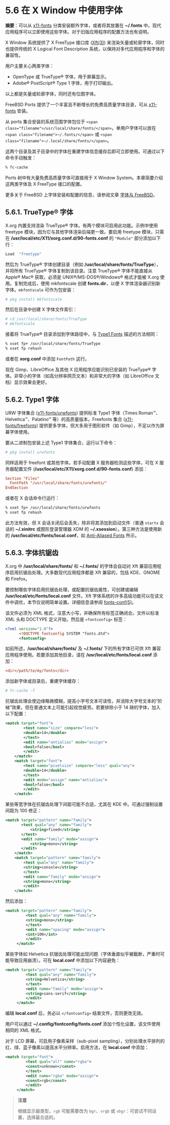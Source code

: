 # 5.6 在 X Window 中使用字体

**摘要**：可以从 [x11-fonts](https://cgit.freebsd.org/ports/tree/x11-fonts/) 分类安装额外字体，或者将其放置在 **\~/.fonts** 中。现代应用程序可以立即使用这些字体。对于旧版应用程序的配置方法也有说明。

X Window 系统提供了 X FreeType 接口库 ([Xft(3)](https://man.freebsd.org/cgi/man.cgi?query=Xft&sektion=3&format=html)) 来渲染矢量或轮廓字体，同时也提供传统的 X Logical Font Description 系统，以保持对多代应用程序和字体的兼容性。

用户主要关心两类字体：

* OpenType 或 TrueType® 字体，用于屏幕显示。
* Adobe® PostScript® Type 1 字体，用于打印输出。

以上都是矢量或轮廓字体，同时还有位图字体。

FreeBSD Ports 提供了一个丰富且不断增长的免费高质量字体目录，可从 [x11-fonts](https://cgit.freebsd.org/ports/tree/x11-fonts/) 安装。

从 ports 集合安装的系统范围字体包位于 `<span class="filename">/usr/local/share/fonts/</span>`。单用户字体可以放在 `<span class="filename">~/.fonts/</span>` 或 `<span class="filename">~/.local/share/fonts/</span>`。

这两个目录及其子目录中的字体在重建字体信息缓存后即可立即使用。可通过以下命令手动触发：

```sh
% fc-cache
```

Ports 树中有大量免费高质量字体可直接用于 X Window System。本章简要介绍这两类字体及 X FreeType 接口的配置。

更多关于 FreeBSD 上字体安装和配置的信息，请参阅文章 [字体与 FreeBSD](https://docs.freebsd.org/en/articles/fonts/)。

## 5.6.1. TrueType® 字体

X.org 内置支持渲染 TrueType® 字体。有两个模块可启用此功能。示例中使用 freetype 模块，因为它与其他字体渲染后端更一致。要启用 freetype 模块，只需在 **/usr/local/etc/X11/xorg.conf.d/90-fonts.conf** 的 `"Module"` 部分添加以下行：

```sh
Load  "freetype"
```

然后为 TrueType® 字体创建目录（例如 **/usr/local/share/fonts/TrueType**），并将所有 TrueType® 字体复制到该目录。注意 TrueType® 字体不能直接从 Apple® Mac® 获取，必须是 UNIX®/MS-DOS®/Windows® 格式才能被 X.org 使用。复制完成后，使用 mkfontscale 创建 **fonts.dir**，以便 X 字体渲染器识别新字体。`mkfontscale` 可作为包安装：

```sh
# pkg install mkfontscale
```

然后在目录中创建 X 字体文件索引：

```sh
# cd /usr/local/share/fonts/TrueType
# mkfontscale
```

接着将 TrueType® 目录添加到字体路径中，与 [Type1 Fonts](https://docs.freebsd.org/en/books/handbook/x11/#type1) 描述的方法相同：

```sh
% xset fp+ /usr/local/share/fonts/TrueType
% xset fp rehash
```

或者在 **xorg.conf** 中添加 `FontPath` 这行。

现在 Gimp、LibreOffice 及其他 X 应用程序应能识别已安装的 TrueType® 字体。非常小的字体（如高分辨率网页文本）和非常大的字体（如 LibreOffice 文档）显示效果会更好。

## 5.6.2. Type1 字体

URW 字体集合 ([x11-fonts/urwfonts](https://cgit.freebsd.org/ports/tree/x11-fonts/urwfonts/)) 提供标准 Type1 字体（Times Roman™、Helvetica™、Palatino™ 等）的高质量版本。Freefonts 集合 ([x11-fonts/freefonts](https://cgit.freebsd.org/ports/tree/x11-fonts/freefonts/)) 提供更多字体，但大多用于图形软件（如 Gimp），不足以作为屏幕字体使用。

要从二进制包安装上述 Type1 字体集合，运行以下命令：

```sh
# pkg install urwfonts
```

同样适用于 freefont 或其他字体。若手动配置 X 服务器检测这些字体，可在 X 服务器配置文件 (**/usr/local/etc/X11/xorg.conf.d/90-fonts.conf**) 添加：

```ini
Section "Files"
  FontPath "/usr/local/share/fonts/urwfonts/"
EndSection
```

或者在 X 会话命令行运行：

```sh
% xset fp+ /usr/local/share/fonts/urwfonts
% xset fp rehash
```

此方法有效，但 X 会话关闭后会丢失，除非将其添加到启动文件（普通 `startx` 会话的 **\~/.xinitrc** 或图形登录管理器 XDM 的 **\~/.xsession**）。第三种方法是使用新的 **/usr/local/etc/fonts/local.conf**，如 [Anti-Aliased Fonts](https://docs.freebsd.org/en/books/handbook/x11/#antialias) 所示。

## 5.6.3. 字体抗锯齿

X.org 中 **/usr/local/share/fonts/** 和 **\~/.fonts/** 的字体会自动对 Xft 兼容应用程序启用抗锯齿处理。大多数现代应用程序都是 Xft 兼容的，包括 KDE、GNOME 和 Firefox。

要控制哪些字体启用抗锯齿处理，或配置抗锯齿属性，可创建或编辑 **/usr/local/etc/fonts/local.conf** 文件。Xft 字体系统的许多高级功能可以在该文件中调优，本节仅说明简单设置。详细信息请参阅 [fonts-conf(5)](https://man.freebsd.org/cgi/man.cgi?query=fonts-conf&sektion=5&format=html)。

该文件必须为 XML 格式，注意大小写，并确保所有标签正确闭合。文件以标准 XML 头和 DOCTYPE 定义开始，然后是 `<fontconfig>` 标签：

```xml
<?xml version="1.0"?>
      <!DOCTYPE fontconfig SYSTEM "fonts.dtd">
      <fontconfig>
```

如前所述，**/usr/local/share/fonts/** 及 **\~/.fonts/** 下的所有字体已可供 Xft 兼容应用程序使用。若要添加其他目录，请在 **/usr/local/etc/fonts/local.conf** 添加：

```ini
<dir>/path/to/my/fonts</dir>
```

添加新字体或目录后，重建字体缓存：

```sh
# fc-cache -f
```

抗锯齿处理会使边缘略微模糊，提高小字号文本可读性，并消除大字号文本的“阶梯”效果，但在普通文本上可能引起视觉疲劳。若要排除小于 14 磅的字体，加入以下配置：

```xml
<match target="font">
	    <test name="size" compare="less">
		<double>14</double>
	    </test>
	    <edit name="antialias" mode="assign">
		<bool>false</bool>
	    </edit>
	</match>
	<match target="font">
	    <test name="pixelsize" compare="less" qual="any">
		<double>14</double>
	    </test>
	    <edit mode="assign" name="antialias">
		<bool>false</bool>
	    </edit>
	</match>
```

某些等宽字体在抗锯齿处理下间距可能不合适，尤其在 KDE 中。可通过强制设置间距为 100 修正：

```xml
<match target="pattern" name="family">
	   <test qual="any" name="family">
	       <string>fixed</string>
	   </test>
	   <edit name="family" mode="assign">
	       <string>mono</string>
	   </edit>
	</match>
	<match target="pattern" name="family">
	    <test qual="any" name="family">
		<string>console</string>
	    </test>
	    <edit name="family" mode="assign">
		<string>mono</string>
	    </edit>
	</match>
```

然后添加：

```xml
<match target="pattern" name="family">
	     <test qual="any" name="family">
		 <string>mono</string>
	     </test>
	     <edit name="spacing" mode="assign">
		 <int>100</int>
	     </edit>
	 </match>
```

某些字体如 Helvetica 抗锯齿处理可能出现问题（字体垂直似乎被截断，严重时可能导致应用崩溃）。可在 **local.conf** 中添加以下内容避免：

```xml
<match target="pattern" name="family">
	     <test qual="any" name="family">
		 <string>Helvetica</string>
	     </test>
	     <edit name="family" mode="assign">
		 <string>sans-serif</string>
	     </edit>
	 </match>
```

编辑 **local.conf** 后，务必以 `</fontconfig>` 结束文件，否则更改无效。

用户可以通过 **\~/.config/fontconfig/fonts.conf** 添加个性化设置，该文件使用相同的 XML 格式。

对于 LCD 屏幕，可启用子像素采样（sub-pixel sampling），分别处理水平排列的红、绿、蓝子像素以提高水平分辨率。启用方法，在 **local.conf** 中添加：

```xml
<match target="font">
	     <test qual="all" name="rgba">
		 <const>unknown</const>
	     </test>
	     <edit name="rgba" mode="assign">
		 <const>rgb</const>
	     </edit>
	 </match>
```

>**注意**
>
>根据显示器类型，`rgb` 可能需要改为 `bgr`、`vrgb` 或 `vbgr`：可尝试不同设置，选择最合适的。
